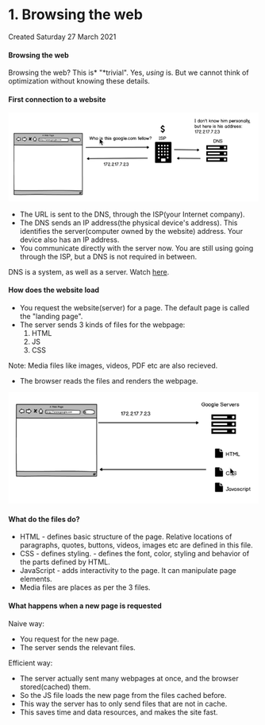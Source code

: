 # 1. Browsing the web
Created Saturday 27 March 2021

#### Browsing the web
Browsing the web? This is* "*trivial". Yes, *using* is. But we cannot think of optimization without knowing these details.

#### First connection to a website
![](./1._Browsing_the_web/pasted_image.png)

* The URL is sent to the DNS, through the ISP(your Internet company).
* The DNS sends an IP address(the physical device's address). This identifies the server(computer owned by the website) address. Your device also has an IP address.
* You communicate directly with the server now. You are still using going through the ISP, but a DNS is not required in between.

DNS is a system, as well as a server. Watch [here](https://www.youtube.com/watch?v=72snZctFFtA&feature=youtu.be&t=45s).

#### How does the website load

* You request the website(server) for a page. The default page is called the "landing page".
* The server sends 3 kinds of files for the webpage:
	1. HTML
	2. JS
	3. CSS

Note: Media files like images, videos, PDF etc are also recieved.

* The browser reads the files and renders the webpage.

![](./1._Browsing_the_web/pasted_image001.png)

#### What do the files do?

* HTML - defines basic structure of the page. Relative locations of paragraphs, quotes, buttons, videos, images etc are defined in this file.
* CSS - defines styling. - defines the font, color, styling and behavior of the parts defined by HTML.
* JavaScript - adds interactivity to the page. It can manipulate page elements.
* Media files are places as per the 3 files.


#### What happens when a new page is requested
Naive way:

* You request for the new page.
* The server sends the relevant files.

Efficient way:

* The server actually sent many webpages at once, and the browser stored(cached) them.
* So the JS file loads the new page from the files cached before.
* This way the server has to only send files that are not in cache.
* This saves time and data resources, and makes the site fast.


